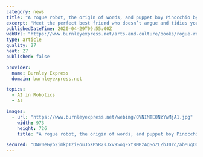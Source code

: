 ```yaml
---
category: news
title: "A rogue robot, the origin of words, and puppet boy Pinocchio by various authors - book reviews"
excerpt: "Meet the perfect best friend who doesn’t argue and tidies your room, discover a whole world of amazing words, get hands-on with the magical marionette Pinocchio, and share laughs with a hair-raising dad in an eclectic selection of new children’s books."
publishedDateTime: 2020-04-29T09:55:00Z
webUrl: "https://www.burnleyexpress.net/arts-and-culture/books/rogue-robot-origin-words-and-puppet-boy-pinocchio-various-authors-book-reviews-2553448"
type: article
quality: 27
heat: 27
published: false

provider:
  name: Burnley Express
  domain: burnleyexpress.net

topics:
  - AI in Robotics
  - AI

images:
  - url: "https://www.burnleyexpress.net/webimg/QVNIMTE0NzYwMjA1.jpg"
    width: 973
    height: 726
    title: "A rogue robot, the origin of words, and puppet boy Pinocchio by various authors - book reviews"

secured: "DNv0eGyb2imkpTziBouJoXPSR2sJxv95ogFxtBMBzAgSoZLZbJ0rd/abMugOdarLb8JpwwMiwKHtklhjQh3dSJ0MIqZUtz10RSrhDHSklwyn7foXHNSL0J8cVu9Dll7FUHID3YITiXm8osdPHcawwHFBuEAsxgzwBylAVvGzy3rUNKc7bBihDtWuBcYVHqWtzDQSfSTHcubElt2X/DahX+a3ITsMQUMwahwu9Ao1/YryGN0eXubKLDXrLAvQ+QrHOrs6+S/LUskMhUozUIYgABoDELtLvZZQO1goC2ryqEVKehH9aow4HxEwnqyEvuzb;XcEWm4Fm8+UnjpI6FULuUA=="
---
```


